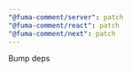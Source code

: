 ```yaml
---
"@fuma-comment/server": patch
"@fuma-comment/react": patch
"@fuma-comment/next": patch
---
```


Bump deps
